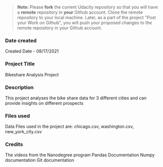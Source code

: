 >**Note**: Please **fork** the current Udacity repository so that you will have a **remote** repository in **your** Github account. Clone the remote repository to your local machine. Later, as a part of the project "Post your Work on Github", you will push your proposed changes to the remote repository in your Github account.

### Date created
Created Date - 08/17/2021

### Project Title
Bikeshare Analysis Project

### Description
This project analyses the bike share data for 3 different cities and can provide insights on different prospects

### Files used
Data Files used in the project are:
chicago.csv, washington.csv, new_york_city.csv

### Credits
The videos from the Nanodegree program
Pandas Documentation
Numpy documentation
Git documentation
